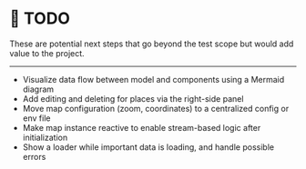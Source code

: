 # 📝 TODO

These are potential next steps that go beyond the test scope but would add value to the project.

---

- Visualize data flow between model and components using a Mermaid diagram
- Add editing and deleting for places via the right-side panel
- Move map configuration (zoom, coordinates) to a centralized config or env file
- Make map instance reactive to enable stream-based logic after initialization
- Show a loader while important data is loading, and handle possible errors
